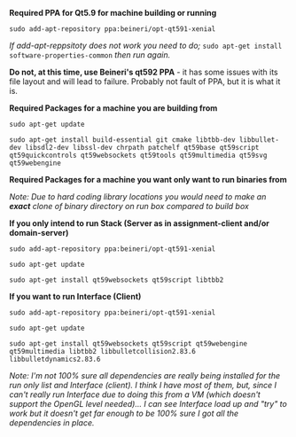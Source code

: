**Required PPA for Qt5.9 for machine building or running**

`sudo add-apt-repository ppa:beineri/opt-qt591-xenial`

*If add-apt-reppsitoty does not work you need to do;* `sudo apt-get install software-properties-common` *then run again.*

**Do not, at this time, use Beineri's qt592 PPA** - it has some issues with its file layout and will lead to failure.  Probably not fault of PPA, but it is what it is.

**Required Packages for a machine you are building from**

`sudo apt-get update`

`sudo apt-get install build-essential git cmake libtbb-dev libbullet-dev libsdl2-dev libssl-dev chrpath patchelf qt59base qt59script qt59quickcontrols qt59websockets qt59tools qt59multimedia qt59svg qt59webengine`

**Required Packages for a machine you want only want to run binaries from**

*Note: Due to hard coding library locations you would need to make an **exact** clone of binary directory on run box compared to build box*

**If you only intend to run Stack (Server as in assignment-client and/or domain-server)**

`sudo add-apt-repository ppa:beineri/opt-qt591-xenial`

`sudo apt-get update`

`sudo apt-get install qt59websockets qt59script libtbb2`

**If you want to run Interface (Client)**

`sudo add-apt-repository ppa:beineri/opt-qt591-xenial`

`sudo apt-get update`

`sudo apt-get install qt59websockets qt59script qt59webengine qt59multimedia libtbb2 libbulletcollision2.83.6 libbulletdynamics2.83.6`

*Note: I'm not 100% sure all dependencies are really being installed for the run only list and Interface (client). I think I have most of them, but, since I can't really run Interface due to doing this from a VM (which doesn't support the OpenGL level needed)... I can see Interface load up and "try" to work but it doesn't get far enough to be 100% sure I got all the dependencies in place.*
